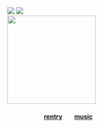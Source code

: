 ![](https://komarev.com/ghpvc/?username=massofthefermentingdregs&style=flat-square&color=000000&label=visitors) <img src="https://pixels.crd.co/assets/images/gallery06/902ddb74.gif?v=93aac41c" /> <br>
<img src="https://i.pinimg.com/736x/c0/8f/84/c08f84db21c9e3ec42474622f507da96.jpg" width="200"/>   
<h4><a href="https://cat.atabook.org/" style="color: white;"> atabook</a>⠀ ⠀ <a href="https://rentry.co/isopod">rentry</a>⠀ ⠀ <a href="https://www.last.fm/user/zygothe">music</a> 
 </h4>
